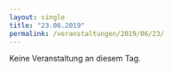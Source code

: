 ```yaml
---
layout: single
title: "23.06.2019"
permalink: /veranstaltungen/2019/06/23/
---
```


Keine Veranstaltung an diesem Tag.
